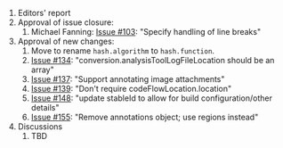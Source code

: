 1. Editors' report
2. Approval of issue closure:
    1. Michael Fanning: [Issue #103](https://github.com/oasis-tcs/sarif-spec/issues/103): "Specify handling of line breaks"
3. Approval of new changes:
    1. Move to rename `hash.algorithm` to `hash.function`.
    1. [Issue #134](https://github.com/oasis-tcs/sarif-spec/issues/134): "conversion.analysisToolLogFileLocation should be an array"
    1. [Issue #137](https://github.com/oasis-tcs/sarif-spec/issues/137): "Support annotating image attachments"
    1. [Issue #139](https://github.com/oasis-tcs/sarif-spec/issues/139): "Don't require codeFlowLocation.location"
    1. [Issue #148](https://github.com/oasis-tcs/sarif-spec/issues/148): "update stableId to allow for build configuration/other details"
    1. [Issue #155](https://github.com/oasis-tcs/sarif-spec/issues/155): "Remove annotations object; use regions instead"
4. Discussions
    1. TBD
